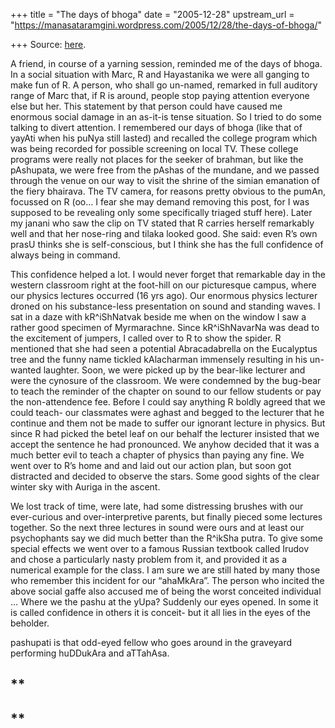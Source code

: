+++
title = "The days of bhoga"
date = "2005-12-28"
upstream_url = "https://manasataramgini.wordpress.com/2005/12/28/the-days-of-bhoga/"

+++
Source: [here](https://manasataramgini.wordpress.com/2005/12/28/the-days-of-bhoga/).

A friend, in course of a yarning session, reminded me of the days of bhoga. In a social situation with Marc, R and Hayastanika we were all ganging to make fun of R. A person, who shall go un-named, remarked in full auditory range of Marc that, if R is around, people stop paying attention everyone else but her. This statement by that person could have caused me enormous social damage in an as-it-is tense situation. So I tried to do some talking to divert attention. I remembered our days of bhoga (like that of yayAti when his puNya still lasted) and recalled the college program which was being recorded for possible screening on local TV. These college programs were really not places for the seeker of brahman, but like the pAshupata, we were free from the pAshas of the mundane, and we passed through the venue on our way to visit the shrine of the simian emanation of the fiery bhairava. The TV camera, for reasons pretty obvious to the pumAn, focussed on R (oo… I fear she may demand removing this post, for I was supposed to be revealing only some specifically triaged stuff here). Later my janani who saw the clip on TV stated that R carries herself remarkably well and that her nose-ring and tilaka looked good. She said: even R’s own prasU thinks she is self-conscious, but I think she has the full confidence of always being in command.

This confidence helped a lot. I would never forget that remarkable day in the western classroom right at the foot-hill on our picturesque campus, where our physics lectures occurred (16 yrs ago). Our enormous physics lecturer droned on his substance-less presentation on sound and standing waves. I sat in a daze with kR^iShNatvak beside me when on the window I saw a rather good specimen of Myrmarachne. Since kR^iShNavarNa was dead to the excitement of jumpers, I called over to R to show the spider. R mentioned that she had seen a potential Abracadabrella on the Eucalyptus tree and the funny name tickled kAlacharman immensely resulting in his un-wanted laughter. Soon, we were picked up by the bear-like lecturer and were the cynosure of the classroom. We were condemned by the bug-bear to teach the reminder of the chapter on sound to our fellow students or pay the non-attendence fee. Before I could say anything R boldly agreed that we could teach- our classmates were aghast and begged to the lecturer that he continue and them not be made to suffer our ignorant lecture in physics. But since R had picked the betel leaf on our behalf the lecturer insisted that we accept the sentence he had pronounced. We anyhow decided that it was a much better evil to teach a chapter of physics than paying any fine. We went over to R’s home and and laid out our action plan, but soon got distracted and decided to observe the stars. Some good sights of the clear winter sky with Auriga in the ascent.

We lost track of time, were late, had some distressing brushes with our ever-curious and over-interpretive parents, but finally pieced some lectures together. So the next three lectures in sound were ours and at least our psychophants say we did much better than the R^ikSha putra. To give some special effects we went over to a famous Russian textbook called Irudov and chose a particularly nasty problem from it, and provided it as a numerical example for the class. I am sure we are still hated by many those who remember this incident for our “ahaMkAra”. The person who incited the above social gaffe also accused me of being the worst conceited individual … Where we the pashu at the yUpa? Suddenly our eyes opened. In some it is called confidence in others it is conceit- but it all lies in the eyes of the beholder.

pashupati is that odd-eyed fellow who goes around in the graveyard performing huDDukAra and aTTahAsa.

## **

## **

